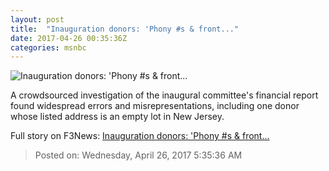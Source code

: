 ```yaml
---
layout: post
title:  "Inauguration donors: 'Phony #s & front..."
date: 2017-04-26 00:35:36Z
categories: msnbc
---
```


![Inauguration donors: 'Phony #s & front...](http://media1.s-nbcnews.com/j/MSNBC/Components/Video/201704/2017-04-26T00-39-31-966Z--1280x720.video_1067x600.jpg)

A crowdsourced investigation of the inaugural committee's financial report found widespread errors and misrepresentations, including one donor whose listed address is an empty lot in New Jersey.


Full story on F3News: [Inauguration donors: 'Phony #s & front...](http://www.f3nws.com/n/gxZqzE)

> Posted on: Wednesday, April 26, 2017 5:35:36 AM
